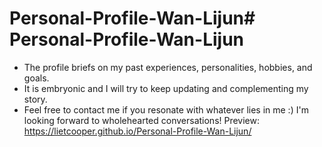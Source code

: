 # Personal-Profile-Wan-Lijun# Personal-Profile-Wan-Lijun
- The profile briefs on my past experiences, personalities, hobbies, and goals.
- It is embryonic and I will try to keep updating and complementing my story.
- Feel free to contact me if you resonate with whatever lies in me :) I'm looking forward to wholehearted conversations! 
Preview: https://lietcooper.github.io/Personal-Profile-Wan-Lijun/